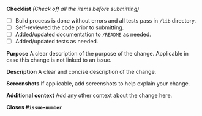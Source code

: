**Checklist**
_(Check off all the items before submitting)_
- [ ] Build process is done without errors and all tests pass in `/lib` directory.
- [ ] Self-reviewed the code prior to submitting.
- [ ] Added/updated documentation to `/README` as needed.
- [ ] Added/updated tests as needed.

**Purpose**
A clear description of the purpose of the change. Applicable in case this change is not linked to an issue.

**Description**
A clear and concise description of the change.

**Screenshots**
If applicable, add screenshots to help explain your change.

**Additional context**
Add any other context about the change here.

**Closes #`issue-number`**